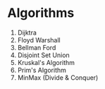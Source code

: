 # Algorithms
1. Dijktra 
2. Floyd Warshall
3. Bellman Ford
4. Disjoint Set Union
5. Kruskal's Algorithm
6. Prim's Algorithm
7. MinMax (Divide & Conquer)
